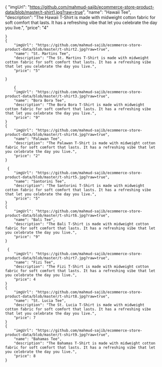 {
        "imgUrl": "https://github.com/mahmud-sajib/ecommerce-store-product-data/blob/master/t-shirt1.jpg?raw=true",
        "name": "Hawaii Tee",
        "description": "The Hawaii T-Shirt is made with midweight cotton fabric for soft comfort that lasts. It has a refreshing vibe that let you celebrate the day you live.",
        "price": "4"
      
    }
    {
        "imgUrl": "https://github.com/mahmud-sajib/ecommerce-store-product-data/blob/master/t-shirt2.jpg?raw=true",
        "name": "St. Martins Tee",
        "description": "The St. Martins T-Shirt is made with midweight cotton fabric for soft comfort that lasts. It has a refreshing vibe that let you celebrate the day you live.",
        "price": "5"
       
    }

        {
        "imgUrl": "https://github.com/mahmud-sajib/ecommerce-store-product-data/blob/master/t-shirt3.jpg?raw=true",
        "name": "Bora Bora Tee",
        "description": "The Bora Bora T-Shirt is made with midweight cotton fabric for soft comfort that lasts. It has a refreshing vibe that let you celebrate the day you live.",
        "price": "9"
    }
    {
        "imgUrl": "https://github.com/mahmud-sajib/ecommerce-store-product-data/blob/master/t-shirt4.jpg?raw=true",
        "name": "Palawan Tee",
        "description": "The Palawan T-Shirt is made with midweight cotton fabric for soft comfort that lasts. It has a refreshing vibe that let you celebrate the day you live.",
        "price": "2"
    }

     {
        "imgUrl": "https://github.com/mahmud-sajib/ecommerce-store-product-data/blob/master/t-shirt5.jpg?raw=true",
        "name": "Santorini Tee",
        "description": "The Santorini T-Shirt is made with midweight cotton fabric for soft comfort that lasts. It has a refreshing vibe that let you celebrate the day you live.",
        "price": "5"
    }
    {
        "imgUrl": "https://github.com/mahmud-sajib/ecommerce-store-product-data/blob/master/t-shirt6.jpg?raw=true",
        "name": "Bali Tee",
        "description": "The Bali T-Shirt is made with midweight cotton fabric for soft comfort that lasts. It has a refreshing vibe that let you celebrate the day you live.",
        "price": "9"
    }

     {
        "imgUrl": "https://github.com/mahmud-sajib/ecommerce-store-product-data/blob/master/t-shirt7.jpg?raw=true",
        "name": "Fizi Tee",
        "description": "The Fizi T-Shirt is made with midweight cotton fabric for soft comfort that lasts. It has a refreshing vibe that let you celebrate the day you live.",
        "price": 4
    }
    {
        "imgUrl": "https://github.com/mahmud-sajib/ecommerce-store-product-data/blob/master/t-shirt8.jpg?raw=true",
        "name": "St. Lucia Tee",
        "description": "The St. Lucia T-Shirt is made with midweight cotton fabric for soft comfort that lasts. It has a refreshing vibe that let you celebrate the day you live.",
        "price": 7
    }
    {
        "imgUrl": "https://github.com/mahmud-sajib/ecommerce-store-product-data/blob/master/t-shirt9.jpg?raw=true",
        "name": "Bahamas Tee",
        "description": "The Bahamas T-Shirt is made with midweight cotton fabric for soft comfort that lasts. It has a refreshing vibe that let you celebrate the day you live.",
        "price": 8
    }